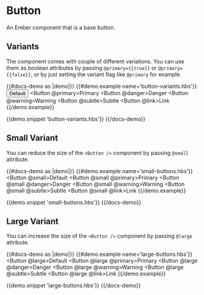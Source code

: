# Button

An Ember component that is a base button.

## Variants

The component comes with couple of different variations. You can use them as boolean attributes
by passing `@primary={{true}}` or `@primary={{false}}`, or by just setting the variant flag like `@primary` for example.

{{#docs-demo as |demo|}}
  {{#demo.example name='button-variants.hbs'}}
    <Button>Default</Button>
    <Button @primary>Primary</Button>
    <Button @danger>Danger</Button>
    <Button @warning>Warning</Button>
    <Button @subtle>Subtle</Button>
    <Button @link>Link</Button>
  {{/demo.example}}

  {{demo.snippet 'button-variants.hbs'}}
{{/docs-demo}}

## Small Variant

You can reduce the size of the `<Button />` component by passing `@small` attribute.

{{#docs-demo as |demo|}}
  {{#demo.example name='small-buttons.hbs'}}
    <Button @small>Default</Button>
    <Button @small @primary>Primary</Button>
    <Button @small @danger>Danger</Button>
    <Button @small @warning>Warning</Button>
    <Button @small @subtle>Subtle</Button>
    <Button @small @link>Link</Button>
  {{/demo.example}}

  {{demo.snippet 'small-buttons.hbs'}}
{{/docs-demo}}

## Large Variant

You can increase the size of the `<Button />` component by passing `@large` attribute.

{{#docs-demo as |demo|}}
  {{#demo.example name='large-buttons.hbs'}}
    <Button @large>Default</Button>
    <Button @large @primary>Primary</Button>
    <Button @large @danger>Danger</Button>
    <Button @large @warning>Warning</Button>
    <Button @large @subtle>Subtle</Button>
    <Button @large @link>Link</Button>
  {{/demo.example}}

  {{demo.snippet 'large-buttons.hbs'}}
{{/docs-demo}}
